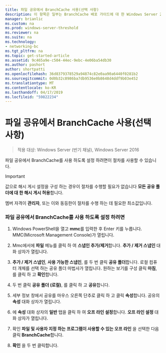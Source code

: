 ```yaml
---
title: 파일 공유에서 BranchCache 사용(선택 사항)
description: 이 항목은 일부는 BranchCache 배포 가이드에 대 한 Windows Server 2016, 지사에 WAN 대역폭 사용량을 최적화 하기 위해 분산 및 호스트 캐시 모드로 BranchCache를 배포 하는 방법을 보여 주는
manager: brianlic
ms.custom: na
ms.prod: windows-server-threshold
ms.reviewer: na
ms.suite: na
ms.technology:
- networking-bc
ms.tgt_pltfrm: na
ms.topic: get-started-article
ms.assetid: 9c465a9e-c504-44ec-9ebc-4e06ba54db30
ms.author: pashort
author: shortpatti
ms.openlocfilehash: 36d8379378529a94874c82e0aa90a6440f0281b2
ms.sourcegitcommit: 0d0b32c8986ba7db9536e0b8648d4ddf9b03e452
ms.translationtype: MT
ms.contentlocale: ko-KR
ms.lasthandoff: 04/17/2019
ms.locfileid: "59822234"
---
```

# <a name="enable-branchcache-on-a-file-share-optional"></a>파일 공유에서 BranchCache 사용(선택 사항)

>적용 대상: Windows Server (반기 채널), Windows Server 2016

파일 공유에서 BranchCache를 사용 하도록 설정 하려면이 절차를 사용할 수 있습니다.  
  
> [!IMPORTANT]  
> 값으로 해시 게시 설정을 구성 하는 경우이 절차를 수행할 필요가 없습니다 **모든 공유 폴더에 대 한 해시 게시 허용**합니다.  
  
멤버 자격이 **관리자**, 또는 이와 동등한이 절차를 수행 하는 데 필요한 최소값입니다.  
  
### <a name="to-enable-branchcache-on-a-file-share"></a>파일 공유에서 BranchCache를 사용 하도록 설정 하려면  
  
1.  Windows PowerShell을 열고 **mmc**를 입력한 후 Enter 키를 누릅니다. MMC(Microsoft Management Console)가 열립니다.  
  
2.  Mmc에서에 **파일** 메뉴를 클릭 하 여 **스냅인 추가/제거**합니다. **추가 / 제거 스냅인** 대화 상자가 열립니다.  
  
3.  **추가 / 제거 스냅인**,  **사용 가능한 스냅인**, 를 두 번 클릭 **공유 폴더**합니다. 로컬 컴퓨터 개체를 선택 하는 공유 폴더 마법사가 열립니다. 원하는 보기를 구성 클릭 **마침**, 를 클릭 하 고 **확인**합니다.  
  
4.  두 번 클릭 **공유 폴더 (로컬)**, 를 클릭 하 고 **공유**합니다.  
  
5.  세부 정보 창에서 공유를 마우스 오른쪽 단추로 클릭 하 고 클릭 **속성**합니다. 공유의 **속성** 대화 상자가 열립니다.  
  
6.  에 **속성** 대화 상자의 **일반** 탭을 클릭 하 여 **오프 라인 설정**합니다. **오프 라인 설정** 대화 상자가 열립니다.  
  
7.  확인 **파일 및 사용자 지정 하는 프로그램이 사용할 수 있는 오프 라인** 을 선택한 다음 클릭 **BranchCache**합니다.  
  
8.  **확인** 을 두 번 클릭합니다.  
  

